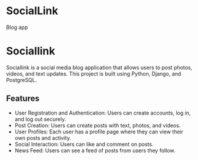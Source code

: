 # SocialLink
Blog app
# Sociallink

Sociallink is a social media blog application that allows users to post photos, videos, and text updates. This project is built using Python, Django, and PostgreSQL.

## Features

- User Registration and Authentication: Users can create accounts, log in, and log out securely.
- Post Creation: Users can create posts with text, photos, and videos.
- User Profiles: Each user has a profile page where they can view their own posts and activity.
- Social Interaction: Users can like and comment on posts.
- News Feed: Users can see a feed of posts from users they follow.
